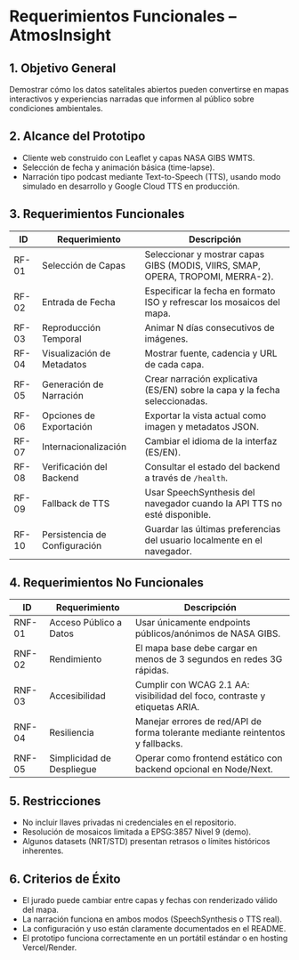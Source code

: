 # Requerimientos Funcionales – AtmosInsight

## 1. Objetivo General
Demostrar cómo los datos satelitales abiertos pueden convertirse en mapas interactivos y experiencias narradas que informen al público sobre condiciones ambientales.

## 2. Alcance del Prototipo
- Cliente web construido con Leaflet y capas NASA GIBS WMTS.  
- Selección de fecha y animación básica (time-lapse).  
- Narración tipo podcast mediante Text-to-Speech (TTS), usando modo simulado en desarrollo y Google Cloud TTS en producción.

## 3. Requerimientos Funcionales
| ID | Requerimiento | Descripción |
|----|----------------|-------------|
| RF-01 | Selección de Capas | Seleccionar y mostrar capas GIBS (MODIS, VIIRS, SMAP, OPERA, TROPOMI, MERRA-2). |
| RF-02 | Entrada de Fecha | Especificar la fecha en formato ISO y refrescar los mosaicos del mapa. |
| RF-03 | Reproducción Temporal | Animar N días consecutivos de imágenes. |
| RF-04 | Visualización de Metadatos | Mostrar fuente, cadencia y URL de cada capa. |
| RF-05 | Generación de Narración | Crear narración explicativa (ES/EN) sobre la capa y la fecha seleccionadas. |
| RF-06 | Opciones de Exportación | Exportar la vista actual como imagen y metadatos JSON. |
| RF-07 | Internacionalización | Cambiar el idioma de la interfaz (ES/EN). |
| RF-08 | Verificación del Backend | Consultar el estado del backend a través de `/health`. |
| RF-09 | Fallback de TTS | Usar SpeechSynthesis del navegador cuando la API TTS no esté disponible. |
| RF-10 | Persistencia de Configuración | Guardar las últimas preferencias del usuario localmente en el navegador. |

## 4. Requerimientos No Funcionales
| ID | Requerimiento | Descripción |
|----|----------------|-------------|
| RNF-01 | Acceso Público a Datos | Usar únicamente endpoints públicos/anónimos de NASA GIBS. |
| RNF-02 | Rendimiento | El mapa base debe cargar en menos de 3 segundos en redes 3G rápidas. |
| RNF-03 | Accesibilidad | Cumplir con WCAG 2.1 AA: visibilidad del foco, contraste y etiquetas ARIA. |
| RNF-04 | Resiliencia | Manejar errores de red/API de forma tolerante mediante reintentos y fallbacks. |
| RNF-05 | Simplicidad de Despliegue | Operar como frontend estático con backend opcional en Node/Next. |

## 5. Restricciones
- No incluir llaves privadas ni credenciales en el repositorio.  
- Resolución de mosaicos limitada a EPSG:3857 Nivel 9 (demo).  
- Algunos datasets (NRT/STD) presentan retrasos o límites históricos inherentes.

## 6. Criterios de Éxito
- El jurado puede cambiar entre capas y fechas con renderizado válido del mapa.  
- La narración funciona en ambos modos (SpeechSynthesis o TTS real).  
- La configuración y uso están claramente documentados en el README.  
- El prototipo funciona correctamente en un portátil estándar o en hosting Vercel/Render.
